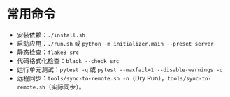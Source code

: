 # 常用命令
- 安装依赖：`./install.sh`
- 启动应用：`./run.sh` 或 `python -m initializer.main --preset server`
- 静态检查：`flake8 src`
- 代码格式化检查：`black --check src`
- 运行单元测试：`pytest -q` 或 `pytest --maxfail=1 --disable-warnings -q`
- 远程同步：`tools/sync-to-remote.sh -n`（Dry Run），`tools/sync-to-remote.sh`（实际同步）。